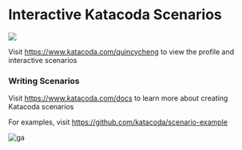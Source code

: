 # Interactive Katacoda Scenarios

[![](http://shields.katacoda.com/katacoda/quincycheng/count.svg)](https://www.katacoda.com/quincycheng "Get your profile on Katacoda.com")

Visit https://www.katacoda.com/quincycheng to view the profile and interactive scenarios

### Writing Scenarios
Visit https://www.katacoda.com/docs to learn more about creating Katacoda scenarios

For examples, visit https://github.com/katacoda/scenario-example

![ga](https://ga-beacon-226104.appspot.com/UA-131132287-1/github?pixel&useReferer)

